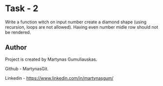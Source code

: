 # Task - 2

Write a function witch on input number create a diamond shape (using recursion, loops are not allowed).
Having even number midle row should not be rendered.

## Author

Project is created by Martynas Gumuliauskas.

Github - MartynasGit.

Linkedin - https://www.linkedin.com/in/martynasgum/